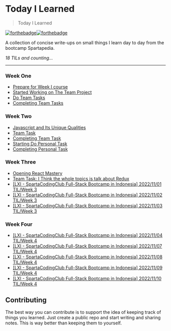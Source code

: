 # Today I Learned
> Today I Learned

[![forthebadge](https://forthebadge.com/images/badges/built-with-love.svg)](https://wajahatkarim.com)[![forthebadge](https://forthebadge.com/images/badges/makes-people-smile.svg)](https://wajahatkarim.com)

A collection of concise write-ups on small things I learn day to day from the bootcamp Spartapedia. 


_18 TILs and counting..._

---
### Week One
- [Prepare for Week I course](weekone/prepareforweekone.md)
- [Started Working on The Team Project](weekone/daytwo.md)
- [Do Team Tasks](weekone/daythree.md)
- [Completing Team Tasks](weekone/dayfour.md)

### Week Two
- [Javascript and Its Unique Qualities](weektwo/startingassignment.md)
- [Team Task](weektwo/teamtask.md)
- [Completing Team Task](weektwo/day7.md)
- [Starting Do Personal Task](weektwo/day8.md)
- [Completing Personal Task](weektwo/day9.md)

### Week Three
- [Opening React Mastery](weekthree/day10.md)
- [Team Task: I Think the whole topics is talk about Redux](weekthree/day11.md)
- [[LXI - SpartaCodingClub Full-Stack Bootcamp in Indonesia] 2022/11/01 TIL/Week 3](weekthree/day12.md)
- [[LXI - SpartaCodingClub Full-Stack Bootcamp in Indonesia] 2022/11/02 TIL/Week 3](weekthree/day13.md)
- [[LXI - SpartaCodingClub Full-Stack Bootcamp in Indonesia] 2022/11/03 TIL/Week 3](weekthree/day14.md)

### Week Four
- [[LXI - SpartaCodingClub Full-Stack Bootcamp in Indonesia] 2022/11/04 TIL/Week 4](weekfour/day15.md)
- [[LXI - SpartaCodingClub Full-Stack Bootcamp in Indonesia] 2022/11/07 TIL/Week 4](weekfour/day16.md)
- [[LXI - SpartaCodingClub Full-Stack Bootcamp in Indonesia] 2022/11/08 TIL/Week 4](weekfour/day17.md)
- [[LXI - SpartaCodingClub Full-Stack Bootcamp in Indonesia] 2022/11/09 TIL/Week 4](weekfour/day18.md)
- [[LXI - SpartaCodingClub Full-Stack Bootcamp in Indonesia] 2022/11/10 TIL/Week 4](weekfour/day19.md)

## Contributing

The best way you can contribute is to support the idea of keeping track of things you learned. Just create a public repo and start writing and sharing notes. This is way better than keeping them to yourself.
